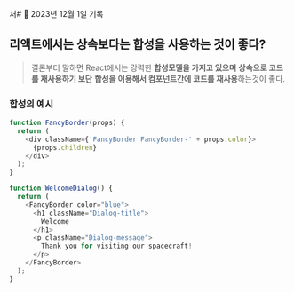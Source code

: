 처# 📝 2023년 12월 1일 기록

## 리액트에서는 상속보다는 합성을 사용하는 것이 좋다?
> 결론부터 말하면 React에서는 강력한 **합성모델을 가지고 있으며** **상속으로 코드를 재사용하기 보단** **합성을 이용해서 컴포넌트간에 코드를 재사용**하는것이 좋다.
> 

### 합성의 예시
```typescript jsx
function FancyBorder(props) {
  return (
    <div className={'FancyBorder FancyBorder-' + props.color}>
      {props.children}
    </div>
  );
}
```

```typescript jsx
function WelcomeDialog() {
  return (
    <FancyBorder color="blue">
      <h1 className="Dialog-title">
        Welcome
      </h1>
      <p className="Dialog-message">
        Thank you for visiting our spacecraft!
      </p>
    </FancyBorder>
  );
}
```

